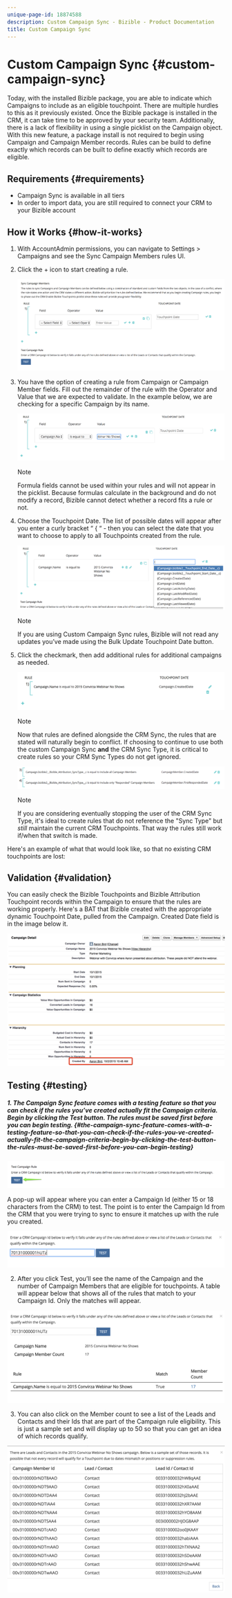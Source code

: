 ```yaml
---
unique-page-id: 18874588
description: Custom Campaign Sync - Bizible - Product Documentation
title: Custom Campaign Sync
---
```


# Custom Campaign Sync {#custom-campaign-sync}

Today, with the installed Bizible package, you are able to indicate which Campaigns to include as an eligible touchpoint. There are multiple hurdles to this as it previously existed. Once the Bizible package is installed in the CRM, it can take time to be approved by your security team. Additionally, there is a lack of flexibility in using a single picklist on the Campaign object. With this new feature, a package install is not required to begin using Campaign and Campaign Member records. Rules can be build to define exactly which records can be built to define exactly which records are eligible.

## Requirements {#requirements}

* Campaign Sync is available in all tiers
* In order to import data, you are still required to connect your CRM to your Bizible account

## How it Works {#how-it-works}

1. With AccountAdmin permissions, you can navigate to Settings > Campaigns and see the Sync Campaign Members rules UI.
1. Click the + icon to start creating a rule.

   ![](assets/1-1.png)

1. You have the option of creating a rule from Campaign or Campaign Member fields. Fill out the remainder of the rule with the Operator and Value that we are expected to validate. In the example below, we are checking for a specific Campaign by its name.

   ![](assets/2-1.png)

   >[!NOTE]
   >
   >Formula fields cannot be used within your rules and will not appear in the picklist. Because formulas calculate in the background and do not modify a record, Bizible cannot detect whether a record fits a rule or not.

1. Choose the Touchpoint Date. The list of possible dates will appear after you enter a curly bracket “ { “ - then you can select the date that you want to choose to apply to all Touchpoints created from the rule.

   ![](assets/3-1.png)

   >[!NOTE]
   >
   >If you are using Custom Campaign Sync rules, Bizible will not read any updates you’ve made using the Bulk Update Touchpoint Date button.

1. Click the checkmark, then add additional rules for additional campaigns as needed.

   ![](assets/4-1.png)

   >[!NOTE]
   >
   >Now that rules are defined alongside the CRM Sync, the rules that are stated will naturally begin to conflict. If choosing to continue to use both the custom Campaign Sync **and** the CRM Sync Type, it is critical to create rules so your CRM Sync Types do not get ignored.

   ![](assets/5-1.png)

   >[!NOTE]
   >
   >If you are considering eventually stopping the user of the CRM Sync Type, it's ideal to create rules that do not reference the "Sync Type" but *still* maintain the current CRM Touchpoints. That way the rules still work if/when that switch is made.

Here's an example of what that would look like, so that no existing CRM touchpoints are lost: 

## Validation {#validation}

You can easily check the Bizible Touchpoints and Bizible Attribution Touchpoint records within the Campaign to ensure that the rules are working properly. Here's a BAT that Bizible created with the appropriate dynamic Touchpoint Date, pulled from the Campaign. Created Date field is in the image below it.

![](assets/6-1.png)

## Testing {#testing}

##### 1. The Campaign Sync feature comes with a testing feature so that you can check if the rules you’ve created actually fit the Campaign criteria. Begin by clicking the Test button. The rules must be saved first before you can begin testing.  {#the-campaign-sync-feature-comes-with-a-testing-feature-so-that-you-can-check-if-the-rules-you-ve-created-actually-fit-the-campaign-criteria-begin-by-clicking-the-test-button-the-rules-must-be-saved-first-before-you-can-begin-testing}

![](assets/7-1.png)

A pop-up will appear where you can enter a Campaign Id (either 15 or 18 characters from the CRM) to test. The point is to enter the Campaign Id from the CRM that you were trying to sync to ensure it matches up with the rule you created.

![](assets/8-1.png)

2. After you click Test, you’ll see the name of the Campaign and the number of Campaign Members that are eligible for touchpoints. A table will appear below that shows all of the rules that match to your Campaign Id. Only the matches will appear.

![](assets/9.png)

3. You can also click on the Member count to see a list of the Leads and Contacts and their Ids that are part of the Campaign rule eligibility. This is just a sample set and will display up to 50 so that you can get an idea of which records qualify.

![](assets/10.png)  

